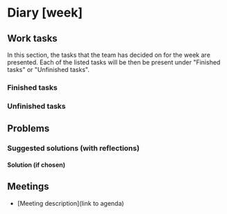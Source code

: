 # Diary [week]

## Work tasks

In this section, the tasks that the team has decided on for the week are presented. Each of the listed tasks will be then be present under "Finished tasks" or "Unfinished tasks".

### Finished tasks

### Unfinished tasks

## Problems

### Suggested solutions (with reflections)

#### Solution (if chosen)

## Meetings

- [Meeting description](link to agenda)
